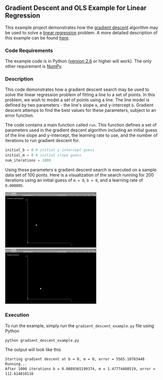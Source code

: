 ## Gradient Descent and OLS Example for Linear Regression
This example project demonstrates how the [gradient descent](http://en.wikipedia.org/wiki/Gradient_descent) algorithm may be used to solve a [linear regression](http://en.wikipedia.org/wiki/Linear_regression) problem. A more detailed description of this example can be found [here](https://spin.atomicobject.com/2014/06/24/gradient-descent-linear-regression/).

### Code Requirements
The example code is in Python ([version 2.6](https://www.python.org/doc/versions/) or higher will work). The only other requirement is [NumPy](http://www.numpy.org/).

### Description
This code demonstrates how a gradient descent search may be used to solve the linear regression problem of fitting a line to a set of points. In this problem, we wish to model a set of points using a line. The line model is defined by two parameters - the line's slope `m`, and y-intercept `b`. Gradient descent attemps to find the best values for these parameters, subject to an error function.

The code contains a main function called `run`. This function defines a set of parameters used in the gradient descent algorithm including an initial guess of the line slope and y-intercept, the learning rate to use, and the number of iterations to run gradient descent for. 

```python
initial_b = 0 # initial y-intercept guess
initial_m = 0 # initial slope guess
num_iterations = 1000
``` 

Using these parameters a gradient descent search is executed on a sample data set of 100 ponts. Here is a visualization of the search running for 200 iterations using an initial guess of `m = 0`, `b = 0`, and a learning rate of `0.000005`.

<img src="https://github.com/eman-insilico/Unity-ML-gradient-descent-OLS-liniar-regression/blob/master/OLS.gif" width="300">

<img src="https://github.com/eman-insilico/Unity-ML-gradient-descent-OLS-liniar-regression/blob/master/Gradient%20Descent.gif" width="300">

### Execution
To run the example, simply run the `gradient_descent_example.py` file using Python

```
python gradient_descent_example.py
```

The output will look like this

```
Starting gradient descent at b = 0, m = 0, error = 5565.10783448
Running...
After 1000 iterations b = 0.0889365199374, m = 1.47774408519, error = 112.614810116
```

